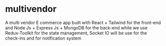 # multivendor
A multi vendor E commerce app built with React + Tailwind for the front-end and Node Js + Express Js + MongoDB for the back-end while we use Redux-Toolkit for the state management, Socket IO will be use for the check-ins and for notification system
